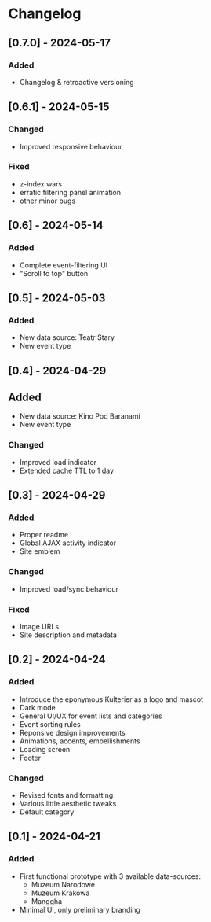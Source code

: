 # Changelog

## [0.7.0] - 2024-05-17

### Added

- Changelog & retroactive versioning

## [0.6.1] - 2024-05-15

### Changed 

- Improved responsive behaviour

### Fixed

- z-index wars
- erratic filtering panel animation
- other minor bugs

## [0.6] - 2024-05-14

### Added

- Complete event-filtering UI
- "Scroll to top" button

## [0.5] - 2024-05-03

### Added

- New data source: Teatr Stary
- New event type

## [0.4] - 2024-04-29

## Added

- New data source: Kino Pod Baranami
- New event type

### Changed

- Improved load indicator
- Extended cache TTL to 1 day

## [0.3] - 2024-04-29

### Added

- Proper readme 
- Global AJAX activity indicator
- Site emblem

### Changed

- Improved load/sync behaviour

### Fixed

- Image URLs
- Site description and metadata

## [0.2] - 2024-04-24

### Added

- Introduce the eponymous Kulterier as a logo and mascot
- Dark mode
- General UI/UX for event lists and categories
- Event sorting rules
- Reponsive design improvements
- Animations, accents, embellishments
- Loading screen
- Footer

### Changed 

- Revised fonts and formatting
- Various little aesthetic tweaks
- Default category

## [0.1] - 2024-04-21

### Added

- First functional prototype with 3 available data-sources:
  - Muzeum Narodowe
  - Muzeum Krakowa
  - Manggha
- Minimal UI, only preliminary branding


